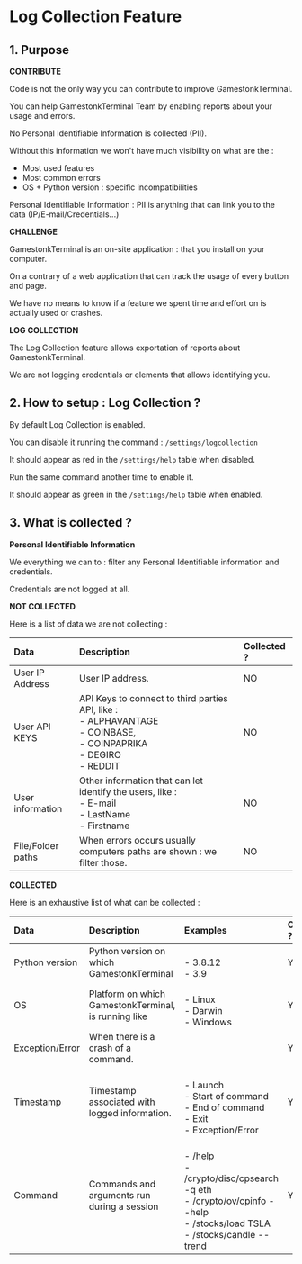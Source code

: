 # Log Collection Feature

## 1. Purpose

**CONTRIBUTE**

Code is not the only way you can contribute to improve GamestonkTerminal.

You can help GamestonkTerminal Team by enabling reports about your usage and errors.

No Personal Identifiable Information is collected (PII).

Without this information we won't have much visibility on what are the :
- Most used features
- Most common errors
- OS + Python version : specific incompatibilities

Personal Identifiable Information : PII is anything that can link you to the data (IP/E-mail/Credentials...)

**CHALLENGE**

GamestonkTerminal is an on-site application : that you install on your computer.

On a contrary of a web application that can track the usage of every button and page.

We have no means to know if a feature we spent time and effort on is actually used or crashes.

**LOG COLLECTION**

The Log Collection feature allows exportation of reports about GamestonkTerminal.

We are not logging credentials or elements that allows identifying you.

## 2. How to setup : Log Collection ?

By default Log Collection is enabled.

You can disable it running the command : `/settings/logcollection`

It should appear as red in the `/settings/help` table when disabled.

Run the same command another time to enable it.

It should appear as green in the `/settings/help` table when enabled.

## 3. What is collected ?

**Personal Identifiable Information**

We everything we can to : filter any Personal Identifiable information and credentials.

Credentials are not logged at all.

**NOT COLLECTED**

Here is a list of data we are not collecting :

|**Data**|**Description**|**Collected ?**|
|:-|:-|:-|
|User IP Address|User IP address.|NO|
|User API KEYS|API Keys to connect to third parties API, like : <br>- ALPHAVANTAGE <br> - COINBASE, <br>- COINPAPRIKA <br>- DEGIRO <br>- REDDIT|NO|
|User information|Other information that can let identify the users, like : <br>- E-mail <br> - LastName <br>- Firstname|NO|
|File/Folder paths|When errors occurs usually computers paths are shown : we filter those.|NO|


**COLLECTED**

Here is an exhaustive list of what can be collected :

|**Data**|**Description**|**Examples**|**Collected ?**|
|:-|:-|:-|:-|
|Python version|Python version on which GamestonkTerminal|<br>- 3.8.12 <br>- 3.9|YES|
|OS|Platform on which GamestonkTerminal, is running like|<br>- Linux <br>- Darwin <br>- Windows|YES|
|Exception/Error|When there is a crash of a command.||YES|
|Timestamp|Timestamp associated with logged information.|<br>- Launch <br>- Start of command<br>- End of command<br>- Exit<br>- Exception/Error|YES|
|Command|Commands and arguments run during a session|<br>- /help <br>- /crypto/disc/cpsearch -q eth <br>- /crypto/ov/cpinfo --help <br>- /stocks/load TSLA <br>- /stocks/candle --trend|YES|